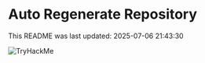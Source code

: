 # Auto Regenerate Repository

This README was last updated: 2025-07-06 21:43:30

 ![TryHackMe](https://tryhackme.com/badge/533634)